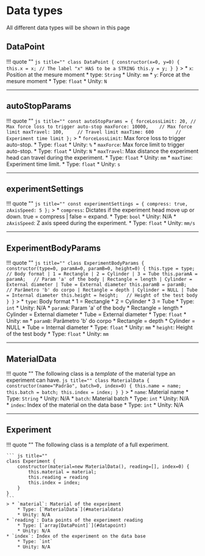 <!--
 Copyright (C) 2023 Hefestus
 
 This file is part of Bolinho.
 
 Bolinho is free software: you can redistribute it and/or modify
 it under the terms of the GNU General Public License as published by
 the Free Software Foundation, either version 3 of the License, or
 (at your option) any later version.
 
 Bolinho is distributed in the hope that it will be useful,
 but WITHOUT ANY WARRANTY; without even the implied warranty of
 MERCHANTABILITY or FITNESS FOR A PARTICULAR PURPOSE.  See the
 GNU General Public License for more details.
 
 You should have received a copy of the GNU General Public License
 along with Bolinho.  If not, see <http://www.gnu.org/licenses/>.
-->

# Data types

All different data types will be shown in this page

## DataPoint
!!! quote ""
    ``` js title=""
    class DataPoint {
        constructor(x=0, y=0) {
            this.x = x; // The label "x" HAS to be a STRING
            this.y = y;
        }
    }
    ```
    > * `x`: Position at the mesure moment
        * type: `String`
        * Unity: `mm`
    * `y`: Force at the mesure moment
        * Type: `float`
        * Unity: `N`

___

## autoStopParams

!!! quote ""
    ``` js title=""
    const autoStopParams = {
        forceLossLimit: 20, // Max force loss to trigger auto-stop
        maxForce: 10000,    // Max force limit
        maxTravel: 100,     // Travel limit
        maxTime: 600        // Experiment time limit
    };
    ```
    > * `forceLossLimit`: Max force loss to trigger auto-stop.
        * Type: `float`
        * Unity: `%`
    * `maxForce`: Max force limit to trigger auto-stop.
        * Type: `float`
        * Unity: `N`
    * `maxTravel`: Max distance the experiment head can travel during the experiment.
        * Type: `float`
        * Unity: `mm`
    * `maxTime`: Experiment time limit.
        * Type: `float`
        * Unity: `s`

___

## experimentSettings

!!! quote ""
    ``` js title=""
    const experimentSettings = {
        compress: true,
        zAxisSpeed: 5
    };
    ```
    > * `compress`: Dictates if the experiment head move up or down. true = compress | false = expand.
        * Type: `bool`
        * Unity: N/A
    * `zAxisSpeed`: Z axis speed during the experiment.
        * Type: `float`
        * Unity: `mm/s`

___

## ExperimentBodyParams

!!! quote ""
    ``` js title=""
    class ExperimentBodyParams {
        constructor(type=0, paramA=0, paramB=0, height=0) {
            this.type = type;       // Body format | 1 = Rectangle | 2 = Cylinder | 3 = Tube
            this.paramA = paramA;   // Param 'a' of the body | Rectangle = length | Cylinder = External diameter | Tube = External diameter
            this.paramB = paramB;   // Parâmetro 'b' do corpo | Rectangle = depth | Cylinder = NULL | Tube = Internal diameter
            this.height = height;   // Height of the test body
        }
    }
    ```
    > * `type`: Body format
        * 1 = Rectangle
        * 2 = Cylinder
        * 3 = Tube
        * Type: `int`
        * Unity: N/A
    * `paramA`: Param 'a' of the body
        * Rectangle = length
        * Cylinder = External diameter
        * Tube = External diameter
        * Type: `float`
        * Unity: `mm`
    * `paramB`: Parâmetro 'b' do corpo
        * Rectangle = depth
        * Cylinder = NULL
        * Tube = Internal diameter
        * Type: `float`
        * Unity: `mm`
    * `height`: Height of the test body
        * Type: `float`
        * Unity: `mm`

___

## MaterialData
!!! quote ""
    The following class is a *template* of the material type an experiment can have.
    ``` js title=""
    class MaterialData {
        constructor(name="Padrão", batch=0, index=0) {
            this.name = name;
            this.batch = batch;
            this.index = index;
        }
    }
    ```
    > * `name`: Material name
        * Type: `String`
        * Unity: N/A
    * `batch`: Material batch
        * Type: `int`
        * Unity: N/A    
    * `index`: Index of the material on the data base
        * Type: `int`
        * Unity: N/A

___

## Experiment
!!! quote ""
    The following class is a *template* of a full experiment.

    ``` js title=""
    class Experiment {
        constructor(material=new MaterialData(), reading=[], index=0) {
            this.material = material;
            this.reading = reading
            this.index = index;
        }
    }
    ```
    > * `material`: Material of the experiment
        * Type: [`MaterialData`](#materialdata)
        * Unity: N/A
    * `reading`: Data points of the experiment reading
        * Type: [`array[DataPoint]`](#datapoint)
        * Unity: N/A    
    * `index`: Index of the experiment on the data base
        * Type: `int`
        * Unity: N/A